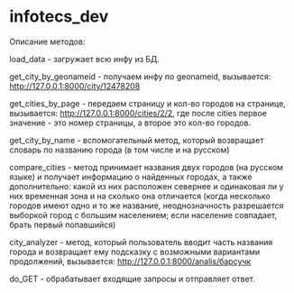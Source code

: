 # infotecs_dev

Описание методов:

load_data - загружает всю инфу из БД.

get_city_by_geonameid - получаем инфу по geonameid, вызывается: http://127.0.0.1:8000/city/12478208

get_cities_by_page - передаем страницу и кол-во городов на странице, вызывается: http://127.0.0.1:8000/cities/2/2, где после cities первое значение - это номер страницы, а второе это кол-во городов.

get_city_by_name - вспомогательный метод, который возвращает словарь по названию города (в том числе и на русском)

compare_cities - метод принимает названия двух городов (на русском языке) и получает информацию о найденных городах, а также дополнительно: какой из них расположен севернее и одинаковая ли у них временная зона и на сколько она отличается (когда несколько городов имеют одно и то же название, неоднозначность разрешается выборкой город с большим населением; если население совпадает, брать первый попавшийся)

city_analyzer - метод, который пользователь вводит часть названия города и возвращает ему подсказку с возможными вариантами продолжений, вызывается: http://127.0.0.1:8000/analis/барсучк

do_GET - обрабатывает входящие запросы и отправляет ответ.
